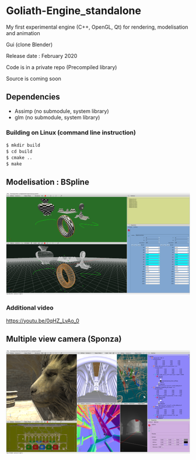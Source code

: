 # Goliath-Engine_standalone
My first experimental engine (C++, OpenGL, Qt) for rendering, modelisation and animation

Gui (clone Blender)


Release date :  February 2020

Code is in a private repo (Precompiled library)

Source is coming soon



## Dependencies
* Assimp (no submodule, system library)
* glm (no submodule, system library)


###  Building on Linux (command line instruction)
```bash
$ mkdir build
$ cd build
$ cmake ..
$ make
```

## Modelisation : BSpline
<!-- [![bspline](bSpline.png)](https://youtu.be/0qHZ_LvAo_0 "wiew on youtube") -->
[![bspline](bSpline.png)](https://youtu.be/Ms513wlBTy4 "wiew on youtube")

### Additional video
https://youtu.be/0qHZ_LvAo_0

## Multiple view camera (Sponza)
![sponza](sponza.png)
